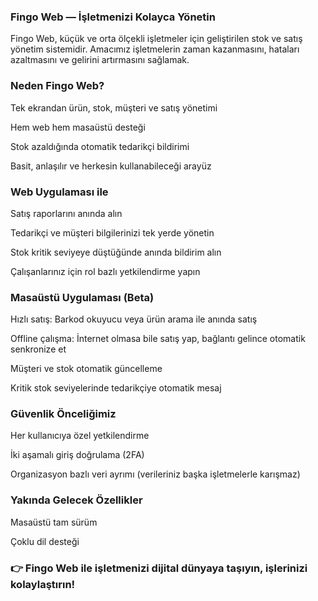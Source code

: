 ### Fingo Web — İşletmenizi Kolayca Yönetin

Fingo Web, küçük ve orta ölçekli işletmeler için geliştirilen stok ve satış yönetim sistemidir.
Amacımız işletmelerin zaman kazanmasını, hataları azaltmasını ve gelirini artırmasını sağlamak.

### Neden Fingo Web?

Tek ekrandan ürün, stok, müşteri ve satış yönetimi

Hem web hem masaüstü desteği

Stok azaldığında otomatik tedarikçi bildirimi

Basit, anlaşılır ve herkesin kullanabileceği arayüz

### Web Uygulaması ile

Satış raporlarını anında alın

Tedarikçi ve müşteri bilgilerinizi tek yerde yönetin

Stok kritik seviyeye düştüğünde anında bildirim alın

Çalışanlarınız için rol bazlı yetkilendirme yapın

 ### Masaüstü Uygulaması (Beta)

Hızlı satış: Barkod okuyucu veya ürün arama ile anında satış

Offline çalışma: İnternet olmasa bile satış yap, bağlantı gelince otomatik senkronize et

Müşteri ve stok otomatik güncelleme

Kritik stok seviyelerinde tedarikçiye otomatik mesaj

### Güvenlik Önceliğimiz

Her kullanıcıya özel yetkilendirme

İki aşamalı giriş doğrulama (2FA)

Organizasyon bazlı veri ayrımı (verileriniz başka işletmelerle karışmaz)

### Yakında Gelecek Özellikler

Masaüstü tam sürüm

Çoklu dil desteği

### 👉 Fingo Web ile işletmenizi dijital dünyaya taşıyın, işlerinizi kolaylaştırın!
